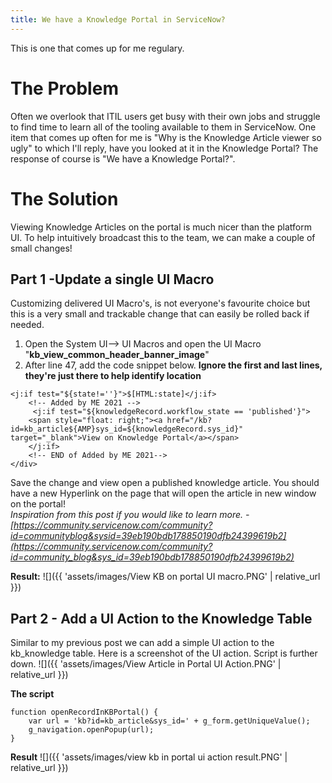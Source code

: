 ```yaml
---
title: We have a Knowledge Portal in ServiceNow?
---
```


This is one that comes up for me regulary.
# The Problem
Often we overlook that ITIL users get busy with their own jobs and struggle to find time to learn all of the tooling available to them in ServiceNow. One item that comes up often for me is "Why is the Knowledge Article viewer so ugly" to which I'll reply, have you looked at it in the Knowledge Portal? The response of course is "We have a Knowledge Portal?". 
# The Solution
Viewing Knowledge Articles on the portal is much nicer than the platform UI. To help intuitively broadcast this to the team, we can make a couple of small changes!
## Part 1 -Update a single UI Macro
Customizing delivered UI Macro's, is not everyone's favourite choice but this is a very small and trackable change that can easily be rolled back if needed.
1. Open the System UI--> UI Macros and open the UI Macro "**kb_view_common_header_banner_image**"
2. After line 47, add the code snippet below. **Ignore the first and last lines, they're just there to help identify location**

```
<j:if test="${state!=''}">$[HTML:state]</j:if>
	<!-- Added by ME 2021 -->
	 <j:if test="${knowledgeRecord.workflow_state == 'published'}">
	<span style="float: right;"><a href="/kb?id=kb_article${AMP}sys_id=${knowledgeRecord.sys_id}" target="_blank">View on Knowledge Portal</a></span>	
	</j:if>  
	<!-- END of Added by ME 2021--> 
</div>
```
Save the change and view open a published knowledge article. You should have a new Hyperlink on the page that will open the article in new window on the portal!  
*Inspiration from this post if you would like to learn more. - [https://community.servicenow.com/community?id=communityblog&sysid=39eb190bdb178850190dfb24399619b2](https://community.servicenow.com/community?id=community_blog&sys_id=39eb190bdb178850190dfb24399619b2)*

**Result:**
![]({{ 'assets/images/View KB on portal UI macro.PNG' | relative_url }})

## Part 2 - Add a UI Action to the Knowledge Table
Similar to my previous post we can add a simple UI action to the kb_knowledge table. Here is a screenshot of the UI action. Script is further down.
![]({{ 'assets/images/View Article in Portal UI Action.PNG' | relative_url }})

**The script**

```
function openRecordInKBPortal() {
    var url = 'kb?id=kb_article&sys_id=' + g_form.getUniqueValue();
    g_navigation.openPopup(url);
}
```
**Result**
![]({{ 'assets/images/view kb in portal ui action result.PNG' | relative_url }})
